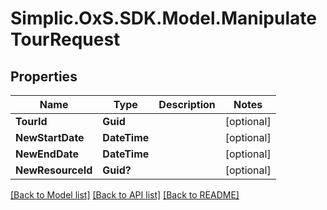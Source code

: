 # Simplic.OxS.SDK.Model.ManipulateTourRequest

## Properties

Name | Type | Description | Notes
------------ | ------------- | ------------- | -------------
**TourId** | **Guid** |  | [optional] 
**NewStartDate** | **DateTime** |  | [optional] 
**NewEndDate** | **DateTime** |  | [optional] 
**NewResourceId** | **Guid?** |  | [optional] 

[[Back to Model list]](../README.md#documentation-for-models) [[Back to API list]](../README.md#documentation-for-api-endpoints) [[Back to README]](../README.md)

